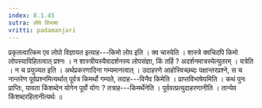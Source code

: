 ```yaml
---
index: 8.1.45
sutra: लोपे विभाषा
vritti: padamanjari
---
```


 प्रकृतत्वात्किम एव लोपो विज्ञायत इत्याह---किमो लोप इति । क्व चास्येति । शास्त्रे क्वचिदपि किमो लोपस्याविहितत्वात् प्रश्नः । न शास्त्रीयस्यैवादर्शनस्य लोपसंज्ञा, किं तर्हि ? अदर्शनमात्रस्येत्युतरम् । यत्रेति । न च प्रयुज्यत इति । अर्थप्रकरणादिना गम्यमानत्वात् । उदाहरणे आहोस्विच्छब्दः पक्षान्तरप्रश्ने, स च नान्तरेण पूर्वप्रश्नमित्यर्थात् पूर्वत्र किमर्थो गम्यते, तदाह---विनैव किमेति । प्राप्तविभाषेयमिति । कथं पुनः प्राप्तिः, यावता किंशब्देन योगेन पूर्वो योगः ? तत्राह---किमर्थेनेति । पूर्ववत्प्रत्युदाहरणानीति । तान्येव किंशब्दरहितानीत्यर्थः ॥